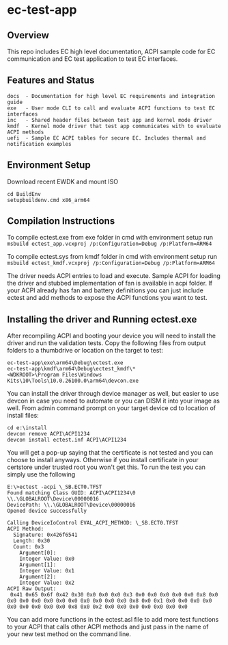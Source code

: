 # ec-test-app

## Overview
This repo includes EC high level documentation, ACPI sample code for EC communication and EC test application to test EC interfaces.

## Features and Status
```
docs  - Documentation for high level EC requirements and integration guide
exe   - User mode CLI to call and evaluate ACPI functions to test EC interfaces
inc   - Shared header files between test app and kernel mode driver
kmdf  - Kernel mode driver that test app communicates with to evaluate ACPI methods
uefi  - Sample EC ACPI tables for secure EC. Includes thermal and notification examples
```

## Environment Setup
Download recent EWDK and mount ISO
```
cd BuildEnv
setupbuildenv.cmd x86_arm64
```

## Compilation Instructions
To compile ectest.exe from exe folder in cmd with environment setup run
`msbuild ectest_app.vcxproj /p:Configuration=Debug /p:Platform=ARM64`

To compile ectest.sys from kmdf folder in cmd with environment setup run
`msbuild ectest_kmdf.vcxproj /p:Configuration=Debug /p:Platform=ARM64`

The driver needs ACPI entries to load and execute. Sample ACPI for loading the driver and stubbed implementation of fan is available in acpi folder.
If your ACPI already has fan and battery definitions you can just include ectest and add methods to expose the ACPI functions you want to test.

## Installing the driver and Running ectest.exe
After recompiling ACPI and booting your device you will need to install the driver and run the validation tests.
Copy the following files from output folders to a thumbdrive or location on the target to test:
```
ec-test-app\exe\arm64\Debug\ectest.exe
ec-test-app\kmdf\arm64\Debug\ectest_kmdf\*
<WDKROOT>\Program Files\Windows Kits\10\Tools\10.0.26100.0\arm64\devcon.exe
```

You can install the driver through device manager as well, but easier to use devcon in case you need to automate or you can DISM it into your image as well.
From admin command prompt on your target device cd to location of install files:
```
cd e:\install
devcon remove ACPI\ACPI1234
devcon install ectest.inf ACPI\ACPI1234
```

You will get a pop-up saying that the certificate is not tested and you can choose to install anyways. Otherwise if you install certificate in your certstore under trusted root you won't get this.
To run the test you can simply use the following
```
E:\>ectest -acpi \_SB.ECT0.TFST
Found matching Class GUID: ACPI\ACPI1234\0
\\.\GLOBALROOT\Device\00000016
DevicePath: \\.\GLOBALROOT\Device\00000016
Opened device successfully

Calling DeviceIoControl EVAL_ACPI_METHOD: \_SB.ECT0.TFST
ACPI Method:
  Signature: 0x426f6541
  Length: 0x30
  Count: 0x3
    Argument[0]:
    Integer Value: 0x0
    Argument[1]:
    Integer Value: 0x1
    Argument[2]:
    Integer Value: 0x2
ACPI Raw Output:
 0x41 0x65 0x6f 0x42 0x30 0x0 0x0 0x0 0x3 0x0 0x0 0x0 0x0 0x0 0x8 0x0 0x0 0x0 0x0 0x0 0x0 0x0 0x0 0x0 0x0 0x0 0x8 0x0 0x1 0x0 0x0 0x0 0x0 0x0 0x0 0x0 0x0 0x0 0x8 0x0 0x2 0x0 0x0 0x0 0x0 0x0 0x0 0x0
```

You can add more functions in the ectest.asl file to add more test functions to your ACPI that calls other ACPI methods and just pass in the name of your new test method on the command line.
